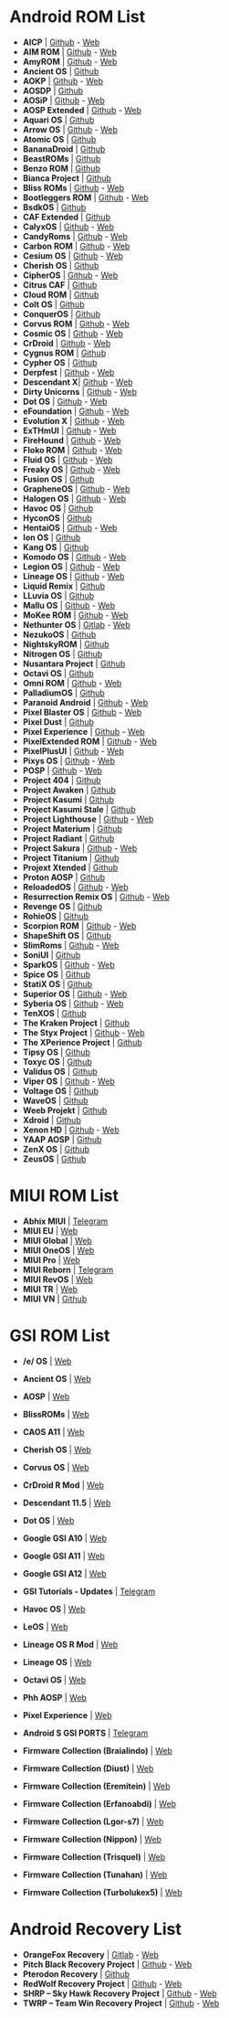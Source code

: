 # Android ROM List

- **AICP** | [Github](https://github.com/AICP) - [Web](https://dwnld.aicp-rom.com/)
- **AIM ROM** | [Github](https://github.com/AIMROM) - [Web](https://aimrom.github.io/)
- **AmyROM** | [Github](https://github.com/amyROM) - [Web](https://amyrom.ml/)
- **Ancient OS** | [Github](https://github.com/Ancient-Lab)
- **AOKP** | [Github](https://github.com/AOKP) - [Web](http://aokp.co/)
- **AOSDP** | [Github](https://github.com/AOSDP) 
- **AOSiP** | [Github](https://github.com/AOSiP) - [Web](http://aosip.dev)
- **AOSP Extended** | [Github](https://github.com/AospExtended) - [Web](https://www.aospextended.com/)
- **Aquari OS** | [Github](https://github.com/AquariOS) 
- **Arrow OS** | [Github](https://github.com/arrowos) - [Web](https://arrowos.net/)
- **Atomic OS** | [Github](https://github.com/Atomic-OS) 
- **BananaDroid** | [Github](https://github.com/bananadroid)
- **BeastROMs** | [Github](https://github.com/BeastRoms) 
- **Benzo ROM** | [Github](https://github.com/BenzoRom) 
- **Bianca Project** | [Github](https://github.com/BiancaProject)
- **Bliss ROMs** | [Github](https://github.com/BlissRoms) - [Web](https://blissroms.com/)
- **Bootleggers ROM** | [Github](https://github.com/BootleggersROM) - [Web](https://www.bootleggersrom.xyz/)
- **BsdkOS** | [Github](https://github.com/bsdkOS)
- **CAF Extended** | [Github](https://github.com/CAF-Extended)
- **CalyxOS** | [Github](https://github.com/CalyxOS) - [Web](https://calyxos.org/)
- **CandyRoms** | [Github](https://github.com/CandyRoms) - [Web](https://candyroms.org/)
- **Carbon ROM** | [Github](https://github.com/CarbonROM) - [Web](https://carbonrom.org/)
- **Cesium OS** | [Github](https://github.com/CesiumOS-org) - [Web](http://thecesiumos.me/)
- **Cherish OS** | [Github](https://github.com/CherishOS)
- **CipherOS** | [Github](https://github.com/CipherOS) - [Web](https://cipheros.github.io/)
- **Citrus CAF** | [Github](https://github.com/Citrus-CAF) 
- **Cloud ROM** | [Github](https://github.com/Cloud-ROM)
- **Colt OS** | [Github](https://github.com/Colt-Enigma) 
- **ConquerOS** | [Github](https://github.com/ConquerOS)
- **Corvus ROM** | [Github](https://github.com/Corvus-ROM) - [Web](https://www.corvusrom.com/)
- **Cosmic OS** | [Github](https://github.com/Cosmic-OS) - [Web](https://cosmic-os.github.io/)
- **CrDroid** | [Github](https://github.com/crdroidandroid) - [Web](https://crdroid.net/)
- **Cygnus ROM** | [Github](https://github.com/cygnus-rom)
- **Cypher OS** | [Github](https://github.com/CypherOS)
- **Derpfest** | [Github](https://github.com/DerpLab) - [Web](https://derpfest.org/)
- **Descendant X**| [Github](https://github.com/Descendant) - [Web](https://descendant.me/)
- **Dirty Unicorns** | [Github](https://github.com/DirtyUnicorns) - [Web](https://dirtyunicorns.com/)
- **Dot OS** | [Github](https://github.com/DotOS) - [Web](https://www.droidontime.com/)
- **eFoundation** | [Github](https://github.com/e-foundation) - [Web](https://e.foundation/)
- **Evolution X** | [Github](https://github.com/Evolution-X) - [Web](https://evolution-x.org/)
- **ExTHmUI** | [Github](https://github.com/exthmui) - [Web](https://exthmui.cn/)
- **FireHound** | [Github](https://github.com/FireHound) - [Web](https://firehound.github.io/)
- **Floko ROM** | [Github](https://github.com/FlokoROM) - [Web](https://floko.maud.io/)
- **Fluid OS** | [Github](https://github.com/project-fluid) - [Web](https://fluidos.me/)
- **Freaky OS** | [Github](https://github.com/FreakyOS) - [Web](https://freakyos.me)
- **Fusion OS** | [Github](https://github.com/Fusion-OS)
- **GrapheneOS** | [Github](https://github.com/GrapheneOS) - [Web](https://grapheneos.org/)
- **Halogen OS** | [Github](https://git.halogenos.org/halogenOS) - [Web](https://halogenos.org/)
- **Havoc OS** | [Github](https://github.com/Havoc-OS) 
- **HyconOS** | [Github](https://github.com/HyconOS)
- **HentaiOS** | [Github](https://github.com/hentaiOS) - [Web](https://downloads.hentaios.com/)
- **Ion OS** | [Github](https://github.com/i-o-n) 
- **Kang OS** | [Github](https://github.com/Kang-OS-R) 
- **Komodo OS** | [Github](https://github.com/Komodo-OS-Rom) - [Web](https://komodo-os.my.id/)
- **Legion OS** | [Github](https://github.com/Project-LegionOS) - [Web](http://legionos.tk/)
- **Lineage OS** | [Github](https://github.com/LineageOS) - [Web](https://lineageos.org/)
- **Liquid Remix** | [Github](https://github.com/LiquidRemix) 
- **LLuvia OS** | [Github](https://github.com/LLuviaOS) 
- **Mallu OS** | [Github](https://github.com/MalluOS) - [Web](https://malluos.github.io/)
- **MoKee ROM** | [Github](https://github.com/MoKee) - [Web](https://www.mokeedev.com/en/)
- **Nethunter OS** | [Gitlab](https://gitlab.com/kalilinux/nethunter) - [Web](https://www.kali.org/docs/nethunter/)
- **NezukoOS** | [Github](https://github.com/NezukoOS)
- **NightskyROM** | [Github](https://github.com/NightskyROM)
- **Nitrogen OS** | [Github](https://github.com/nitrogen-project)
- **Nusantara Project** | [Github](https://github.com/Nusantara-ROM)
- **Octavi OS** | [Github](https://github.com/Octavi-OS)
- **Omni ROM** | [Github](https://github.com/omnirom) - [Web](https://omnirom.org/)
- **PalladiumOS** | [Github](https://github.com/Palladium-OS)
- **Paranoid Android** | [Github](https://github.com/AOSPA) - [Web](https://aospa.co/)
- **Pixel Blaster OS** | [Github](https://github.com/PixelBlaster-OS) - [Web](https://pixelblaster-os.github.io/)
- **Pixel Dust** | [Github](https://github.com/PixelDust-Project-X) 
- **Pixel Experience** | [Github](https://github.com/PixelExperience) - [Web](https://download.pixelexperience.org/)
- **PixelExtended ROM** | [Github](https://github.com/PixelExtended) - [Web](https://pixelextended.me/)
- **PixelPlusUI** | [Github](https://github.com/PixelPlusUI-Elle) - [Web](https://ppui.site/)
- **Pixys OS** | [Github](https://github.com/PixysOS) - [Web](https://downloads.pixysos.com/)
- **POSP** | [Github](https://github.com/PotatoProject) - [Web](https://potatoproject.co/)
- **Project 404** | [Github](https://github.com/P-404)
- **Project Awaken** | [Github](https://github.com/Project-Awaken)
- **Project Kasumi** | [Github](https://github.com/ProjectKasumi)
- **Project Kasumi Stale** | [Github](https://github.com/ProjectKasumiStale/)
- **Project Lighthouse** | [Github](https://github.com/lighthouse-os) - [Web](https://lighthouse-os.tech/)
- **Project Materium** | [Github](https://github.com/Materium-Old-11/)
- **Project Radiant** | [Github](https://github.com/ProjectRadiant)
- **Project Sakura** | [Github](https://github.com/ProjectSakura) - [Web](https://projectsakura.xyz/)
- **Project Titanium** | [Github](https://github.com/Project-Titanium)
- **Projext Xtended** | [Github](https://github.com/Project-Xtended)
- **Proton AOSP** | [Github](https://github.com/ProtonAOSP)
- **ReloadedOS** | [Github](https://github.com/ReloadedOS) - [Web](https://reloadedos.org/)
- **Resurrection Remix OS** | [Github](https://github.com/ResurrectionRemix) - [Web](https://resurrectionremix.com/)
- **Revenge OS** | [Github](https://github.com/RevengeOS) 
- **RohieOS** | [Github](https://github.com/RohieOS)
- **Scorpion ROM** | [Github]( https://github.com/ScorpionRom) - [Web]( https://scorpionrom.com/)
- **ShapeShift OS** | [Github]( https://github.com/ShapeShiftOS)
- **SlimRoms** | [Github](https://github.com/slimroms) - [Web](https://slimroms.org/)
- **SoniUI** | [Github](https://github.com/XOSP-Reborn)
- **SparkOS** | [Github](https://github.com/Spark-Rom) - [Web](https://www.spark-os.live/)
- **Spice OS** | [Github](https://github.com/SpiceOS)
- **StatiX OS** | [Github](https://github.com/StatiXOS)
- **Superior OS** | [Github](https://github.com/SuperiorOS) - [Web](https://superioros.github.io/)
- **Syberia OS** | [Github](https://github.com/syberia-project) - [Web](https://syberiaos.com/)
- **TenXOS** | [Github](https://github.com/TenX-OS)
- **The Kraken Project** | [Github](https://github.com/AOSPK)
- **The Styx Project** | [Github](https://github.com/StyxProject) - [Web](https://styxproject.ml/)
- **The XPerience Project** | [Github](https://github.com/TheXPerienceProject)
- **Tipsy OS** | [Github](https://github.com/TipsyOs)
- **Toxyc OS** | [Github](https://github.com/ToxycOS-Junk)
- **Validus OS** | [Github](https://github.com/ValidusOs)
- **Viper OS** | [Github](https://github.com/ViperOS) - [Web](https://viperos.gitlab.io/)
- **Voltage OS** | [Github](https://github.com/VoltageOS)
- **WaveOS** | [Github](https://github.com/Wave-Project)
- **Weeb Projekt** | [Github](https://github.com/WeebProjekt)
- **Xdroid** | [Github](https://github.com/xdroid-CAF)
- **Xenon HD** | [Github](https://github.com/TeamHorizon) - [Web](https://www.xenonhd.com/)
- **YAAP AOSP** | [Github]( https://github.com/yaap) 
- **ZenX OS** | [Github](https://github.com/ZenX-OS)
- **ZeusOS** | [Github](https://github.com/Zeus-OS)

# MIUI ROM List

- **Abhix MIUI** | [Telegram](https://t.me/ROGEditionUPDATES)
- **MIUI EU** | [Web](https://xiaomi.eu/community/)
- **MIUI Global** | [Web](https://c.mi.com/global/miuidownload/index)
- **MIUI OneOS** | [Web](https://sourceforge.net/projects/one-os/)
- **MIUI Pro** | [Web](https://miuipro.info/)
- **MIUI Reborn** | [Telegram](https://t.me/reborn_dll)
- **MIUI RevOS** | [Web](https://sourceforge.net/projects/revolutionos-miui/)
- **MIUI TR** | [Web](https://forum.miuitr.info/bolum/miuitr.5/)
- **MIUI VN** | [Github](https://sourceforge.net/projects/miuivn/)

# GSI ROM List

- **/e/ OS** | [Web](https://doc.e.foundation/how-tos/install-GSI)
- **Ancient OS** | [Web](https://sourceforge.net/projects/ancientrom/files/gsi/)
- **AOSP** | [Web](https://github.com/phhusson/treble_experimentations/releases)
- **BlissROMs** | [Web](https://sourceforge.net/projects/treblerom/files/BLESS11/)
- **CAOS A11** | [Web](https://sourceforge.net/projects/treblerom/files/CAOS11/)
- **Cherish OS** | [Web](https://sourceforge.net/projects/braiagsi/files/CherishOS/)
- **Corvus OS** | [Web](https://sourceforge.net/projects/tipzbuilds/files/GSIs/CorvusROM/)
- **CrDroid R Mod** | [Web](https://sourceforge.net/projects/treblerom/files/crDRom11/)
- **Descendant 11.5** | [Web](https://downloads.descendant.me/)
- **Dot OS** | [Web](https://www.droidontime.com/devices)
- **Google GSI A10** | [Web](https://ci.android.com/builds/branches/aosp-android10-gsi/grid?)
- **Google GSI A11** | [Web](https://ci.android.com/builds/branches/aosp-android11-gsi/grid?)
- **Google GSI A12** | [Web](https://developer.android.com/about/versions/12/gsi-release-notes#downloads)
- **GSI Tutorials - Updates** | [Telegram](https://t.me/gsitutorials)
- **Havoc OS** | [Web](https://download.havoc-os.com/)
- **LeOS** | [Web](https://leos-gsi.de/downloads/)
- **Lineage OS R Mod** | [Web](https://sourceforge.net/projects/treblerom/files/LiR/)
- **Lineage OS** | [Web](https://sourceforge.net/projects/andyyan-gsi/files/lineage-18.x/)
- **Octavi OS** | [Web](https://downloads.octavi-os.com/?dir=GSI)
- **Phh AOSP** | [Web](https://github.com/phhusson/treble_experimentations/releases)
- **Pixel Experience** | [Web](https://github.com/ponces/treble_build_pe/releases)

- **Android S GSI PORTS** | [Telegram](https://t.me/androidsgsi)
- **Firmware Collection (Braialindo)** | [Web](https://sourceforge.net/projects/braiagsi/files/)
- **Firmware Collection (Diust)** | [Web](https://sourceforge.net/projects/androidgsi/files/)
- **Firmware Collection (Eremitein)** | [Web](https://sourceforge.net/projects/treblerom/files/)
- **Firmware Collection (Erfanoabdi)** | [Web](https://mirrors.lolinet.com/firmware/gsi/)
- **Firmware Collection (Lgor-s7)** | [Web](https://sourceforge.net/projects/amber-gsi/files/)
- **Firmware Collection (Nippon)** | [Web](https://sourceforge.net/projects/nippongsi/files/)
- **Firmware Collection (Trisquel)** | [Web](https://sourceforge.net/projects/gsi-albus/files/)
- **Firmware Collection (Tunahan)** | [Web](https://sourceforge.net/projects/tunahan-s-builds/files/gsi/)
- **Firmware Collection (Turbolukex5)** | [Web](https://sourceforge.net/projects/expressluke-gsis/files/)

# Android Recovery List

- **OrangeFox Recovery** | [Gitlab](https://gitlab.com/OrangeFox) - [Web](https://orangefox.download)
- **Pitch Black Recovery Project** | [Github](https://github.com/PitchBlackRecoveryProject) - [Web](https://pitchblackrecovery.com/)
- **Pterodon Recovery** | [Github](https://github.com/PterodonRecovery)
- **RedWolf Recovery Project** | [Github](https://github.com/RedWolfRecovery) - [Web](https://redwolfrecovery.github.io/)
- **SHRP – Sky Hawk Recovery Project** | [Github](https://github.com/SHRP) - [Web](https://skyhawkrecovery.github.io/)
- **TWRP – Team Win Recovery Project** | [Github](https://github.com/TeamWin) - [Web](https://twrp.me/)
